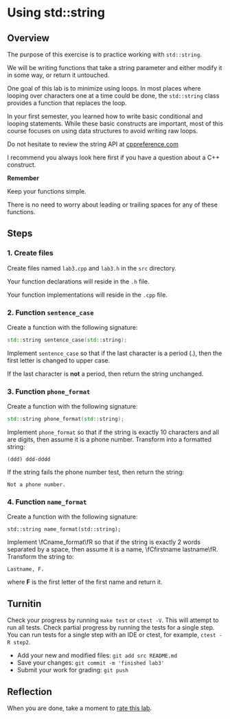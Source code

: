 # Using std::string

## Overview
The purpose of this exercise is to practice working with `std::string`.

We will be writing functions that take a string parameter and either
modify it in some way, or return it untouched.

One goal of this lab is to minimize using loops.
In most places where looping over characters one at a time could be done,
the `std::string` class provides a function that replaces the loop.

In your first semester, 
you learned how to write basic conditional and looping statements.
While these basic constructs are important,
most of this course focuses on
using data structures to avoid writing raw loops.

Do not hesitate to review the string API at
[cppreference.com](https://en.cppreference.com/w/cpp/string/basic_string)

I recommend you always look here first if you have a question
about a C++ construct.

**Remember**

Keep your functions simple.

There is no need to worry about leading or trailing spaces
for any of these functions.

## Steps

### 1. Create files
Create files named `lab3.cpp` and `lab3.h`
in the `src` directory.

Your function declarations will reside in the `.h` file.

Your function implementations will reside in the `.cpp` file.

### 2. Function `sentence_case`
Create a function with the following signature:
   
```cpp
std::string sentence_case(std::string);
```

Implement `sentence_case` so that if the last character is a period (.),
then the first letter is changed to upper case.

If the last character is **not** a period, then return the string unchanged.

### 3. Function `phone_format`
Create a function with the following signature:
   
```cpp
std::string phone_format(std::string);
```

Implement `phone_format` so that
if the string is exactly 10 characters and all are digits,
then assume it is a phone number.
Transform into a formatted string:

```
(ddd) ddd-dddd
```

If the string fails the phone number test, then return the string:

```
Not a phone number.
```

### 4. Function `name_format`
Create a function with the following signature:

```
std::string name_format(std::string);
```

Implement \fCname_format\fR so that
if the string is exactly 2 words separated by a space,
then assume it is a name, \fCfirstname lastname\fR.
Transform the string to:

```
Lastname, F.
```

where **F** is the first letter of the first name and return it.

## Turnitin
Check your progress by running `make test` or `ctest -V`.
This will attempt to run all tests.
Check partial progress by running the tests for a single step.
You can run tests for a single step with an IDE or ctest,
for example, `ctest -R step2`.

- Add your new and modified files: `git add src README.md`
- Save your changes: `git commit -m 'finished lab3'`
- Submit your work for grading: `git push`

## Reflection
When you are done, take a moment to [rate this lab](https://forms.gle/RUtdjCc4RMKxcAZE7).


